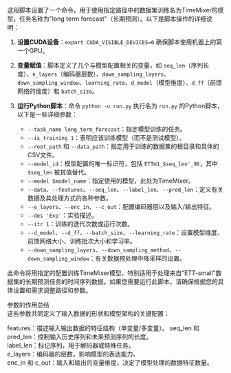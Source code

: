 这段脚本设置了一个命令，用于使用指定路径中的数据集训练名为TimeMixer的模型，任务名称为"long term forecast"（长期预测）。以下是脚本操作的详细说明：

1. **设置CUDA设备**：`export CUDA_VISIBLE_DEVICES=0` 确保脚本使用机器上的第一个GPU。

2. **变量赋值**：脚本定义了几个与模型配置相关的变量，如 `seq_len`（序列长度）、`e_layers`（编码器层数）、`down_sampling_layers`、`down_sampling_window`、`learning_rate`、`d_model`（模型维度）、`d_ff`（前馈网络的维度）和 `batch_size`。

3. **运行Python脚本**：命令 `python -u run.py` 执行名为 `run.py` 的Python脚本，以下是一些详细参数：
   - `--task_name long_term_forecast`：指定模型训练的任务。
   - `--is_training 1`：表明应该训练模型（而不是测试模型）。
   - `--root_path` 和 `--data_path`：指定用于训练的数据集的根目录和具体的CSV文件。
   - `--model_id`：模型配置的唯一标识符，包括 `ETTm1_$seq_len'_96`，其中 `$seq_len` 被其值替代。
   - `--model $model_name`：指定使用的模型，此处为TimeMixer。
   - `--data`、`--features`、`--seq_len`、`--label_len`、`--pred_len`：定义有关数据及其处理方式的各种参数。
   - `--e_layers`、`--enc_in`、`--c_out`：配置编码器层以及输入/输出特征。
   - `--des 'Exp'`：实验描述。
   - `--itr 1`：训练的迭代次数或运行次数。
   - `--d_model`、`--d_ff`、`--batch_size`、`--learning_rate`：设置模型维度、前馈网络大小、训练批次大小和学习率。
   - `--down_sampling_layers`、`--down_sampling_method`、`--down_sampling_window`：有关数据预处理中降采样的设置。  

此命令将用指定的配置训练TimeMixer模型，特别适用于处理来自"ETT-small"数据集的长期预测任务的时间序列数据。如果您需要运行此脚本，请确保根据您的具体设置和需求调整路径和参数。  

参数的作用总结  
这些参数共同定义了输入数据的形状和模型架构的关键配置：  

features：描述输入输出数据的特征结构（单变量/多变量）。 
seq_len 和 pred_len：控制输入历史序列和未来预测序列的长度。  
label_len：标记序列，用于解码器或特殊任务。  
e_layers：编码器的层数，影响模型的表达能力。  
enc_in 和 c_out：输入和输出的变量维度，决定了模型处理的数据特征数量。  
